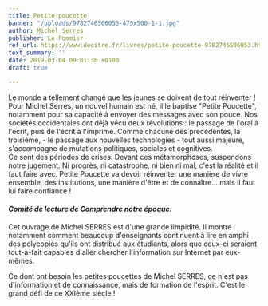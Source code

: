 ```yaml
---
title: Petite poucette
banner: "/uploads/9782746506053-475x500-1-1.jpg"
author: Michel Serres
publisher: Le Pommier
ref_url: https://www.decitre.fr/livres/petite-poucette-9782746506053.html#resume
text_summary: ''
date: 2019-03-04 09:01:36 +0100
draft: true

---
```

Le monde a tellement changé que les jeunes se doivent de tout réinventer ! Pour Michel Serres, un nouvel humain est né, il le baptise "Petite Poucette", notamment pour sa capacité à envoyer des messages avec son pouce. Nos sociétés occidentales ont déjà vécu deux révolutions : le passage de l'oral à l'écrit, puis de l'écrit à l'imprimé. Comme chacune des précédentes, la troisième, - le passage aux nouvelles technologies - tout aussi majeure, s'accompagne de mutations politiques, sociales et cognitives.   
 Ce sont des périodes de crises. Devant ces métamorphoses, suspendons notre jugement. Ni progrès, ni catastrophe, ni bien ni mal, c'est la réalité et il faut faire avec. Petite Poucette va devoir réinventer une manière de vivre ensemble, des institutions, une manière d'être et de connaître... mais il faut lui faire confiance !

#### **_Comité de lecture de Comprendre notre époque:_**

Cet ouvrage de Michel SERRES est d'une grande limpidité. Il montre notamment comment beaucoup d'enseignants continuent à lire en amphi des polycopiés qu'ils ont distribué aux étudiants, alors que ceux-ci seraient tout-à-fait capables d'aller chercher l'information sur Internet par eux-mêmes.

Ce dont ont besoin les petites poucettes de Michel SERRES, ce n'est pas d'information et de connaissance, mais de formation de l'esprit. C'est le grand défi de ce XXIème siècle !